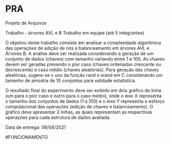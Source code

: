 # PRA
Projeto de Arquivos

Trabalho - árvores AVL e B
Trabalho em equipe (até 5 integrantes)

O objetivo deste trabalho consiste em analisar a complexidade algorítmica das operações de adição de nós e balanceamento em árvores AVL e Árvores B. A análise deve ser realizada considerando a geração de um conjunto de dados (chaves) com tamanho variando entre 1 e 100. As chaves devem ser geradas prevendo o pior caso (chaves ordenadas crescente ou decrescente) e caso médio (chaves aleatórias). Para geração das chaves aleatórias, sugere-se o uso da função rand e srand em C considerando um tamanho de amostra de 10 conjuntos para validade estatística.

O resultado final do experimento deve ser exibido em dois gráfico de linha (um para o pior caso e outro para o caso médio), onde o eixo X representa o tamanho dos conjuntos de dados (1 a 100) e o eixo Y representa o esforço computacional das operações (adição de chaves e balanceamento). O gráfico deve apresentar 2 linhas, as quais representam as respectivas operações para cada estrutura de dados avaliada.

Data de entrega: 08/04/2021

#FUNCIONAMENTO
